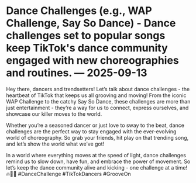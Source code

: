 # Dance Challenges (e.g., WAP Challenge, Say So Dance) - Dance challenges set to popular songs keep TikTok's dance community engaged with new choreographies and routines. — 2025-09-13

Hey there, dancers and trendsetters! Let’s talk about dance challenges - the heartbeat of TikTok that keeps us all grooving and moving! From the iconic WAP Challenge to the catchy Say So Dance, these challenges are more than just entertainment - they’re a way for us to connect, express ourselves, and showcase our killer moves to the world.

Whether you’re a seasoned dancer or just love to sway to the beat, dance challenges are the perfect way to stay engaged with the ever-evolving world of choreography. So grab your friends, hit play on that trending song, and let’s show the world what we’ve got!

In a world where everything moves at the speed of light, dance challenges remind us to slow down, have fun, and embrace the power of movement. So let’s keep the dance community alive and kicking - one challenge at a time!🔥💃🕺 #DanceChallenge #TikTokDancers #GrooveOn